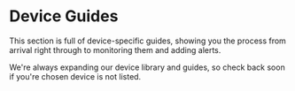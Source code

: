 # Device Guides

This section is full of device-specific guides, showing you the process from arrival right through to monitoring them and adding alerts.

We're always expanding our device library and guides, so check back soon if you're chosen device is not listed.
